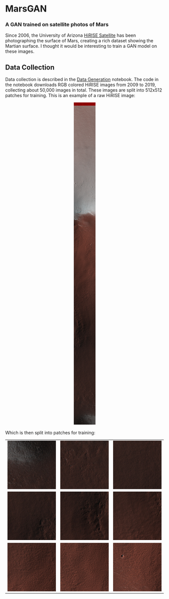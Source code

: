 # MarsGAN

### A GAN trained on satellite photos of Mars

Since 2006, the University of Arizona [HiRISE Satellite](https://www.uahirise.org/) has been photographing the surface of Mars, creating a rich dataset showing the Martian surface. I thought it would be interesting to train a GAN model on these images.

## Data Collection

Data collection is described in the [Data Generation](https://github.com/kheyer/MarsGAN/blob/master/Data%20Generation.ipynb) notebook. The code in the notebook downloads RGB colored HiRISE images from 2009 to 2019, collecting about 50,000 images in total. These images are split into 512x512 patches for training. This is an example of a raw HiRISE image:

<p align="center">
  <img src="https://github.com/kheyer/MarsGAN/blob/master/media/ESP_011472_1225_RGB.NOMAP.browse.jpg" alt="drawing" height="1024"/>
</p>

Which is then split into patches for training:

| | | |
|:-------------------------:|:-------------------------:|:-------------------------:|
|<img width="512" src="https://github.com/kheyer/MarsGAN/blob/master/media/ESP_011472_1225_0_0.jpg">   |  <img width="512" src="https://github.com/kheyer/MarsGAN/blob/master/media/ESP_011472_1225_1_0.jpg">|<img width="512" src="https://github.com/kheyer/MarsGAN/blob/master/media/ESP_011472_1225_2_0.jpg">|
|<img width="512" src="https://github.com/kheyer/MarsGAN/blob/master/media/ESP_011472_1225_3_0.jpg">  |  <img width="512" src="https://github.com/kheyer/MarsGAN/blob/master/media/ESP_011472_1225_4_0.jpg">|<img width="512" src="https://github.com/kheyer/MarsGAN/blob/master/media/ESP_011472_1225_5_0.jpg">|
|<img width="512" src="https://github.com/kheyer/MarsGAN/blob/master/media/ESP_011472_1225_6_0.jpg">  |  <img width="512" src="https://github.com/kheyer/MarsGAN/blob/master/media/ESP_011472_1225_7_0.jpg">|<img width="512" src="https://github.com/kheyer/MarsGAN/blob/master/media/ESP_011472_1225_8_0.jpg">|


